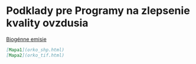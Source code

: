 
# Podklady pre Programy na zlepsenie kvality ovzdusia 



[Biogénne emisie](biogenne_emisie/BIOGENNE_EMISIE.html)


```markdown
[Mapa1](orko_shp.html)
[Mapa2](orko_tif.html)  
```

